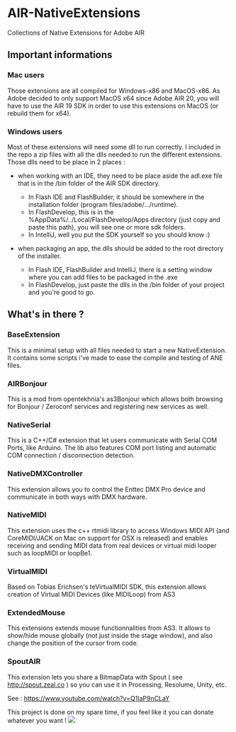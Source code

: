 AIR-NativeExtensions
====================

Collections of Native Extensions for Adobe AIR

## Important informations

### Mac users
Those extensions are all compiled for Windows-x86 and MacOS-x86. As Adobe decided to only support MacOS x64 since Adobe AIR 20, you will have to use the AIR 19 SDK in order to use this extensions on MacOS (or rebuild them for x64). 

### Windows users
Most of these extensions will need some dll to run correctly. I included in the repo a zip files with all the dlls needed to run the different extensions.
Those dlls need to be place in 2 places :
* when working with an IDE, they need to be place aside the adl.exe file that is in the /bin folder of the AIR SDK directory. 
  * In Flash IDE and FlashBuilder, it should be somewhere in the installation folder (program files/adobe/.../runtime).
  * In FlashDevelop, this is in the %AppData%/../Local/FlashDevelop/Apps directory (just copy and paste this path), you will see one or more sdk folders.
  * In IntelliJ, well you put the SDK yourself so you should know :)

* when packaging an app, the dlls should be added to the root directory of the installer.
  * In Flash IDE, FlashBuilder and IntelliJ, there is a setting window where you can add files to be packaged in the .exe
  * In FlashDevelop, just paste the dlls in the /bin folder of your project and you're good to go.


## What's in there ?

### BaseExtension

This is a minimal setup with all files needed to start a new NativeExtension. It contains some scripts i've made to ease the compile and testing of ANE files.


### AIRBonjour

This is a mod from opentekhnia's as3Bonjour which allows both browsing for Bonjour / Zeroconf services and registering new services as well.

### NativeSerial

This is a C++/C# extension that let users communicate with Serial COM Ports, like Arduino.
The lib also features COM port listing and automatic COM connection / disconnection detection.


### NativeDMXController

This extension allows you to control the Enttec DMX Pro device and communicate in both ways with DMX hardware.


### NativeMIDI

This extension uses the c++ rtmidi library to access Windows MIDI API (and CoreMIDI/JACK on Mac on support for OSX is released) and enables receiving and sending MIDI data from real devices or virtual midi looper such as loopMIDI or loopBe1.

### VirtualMIDI
Based on Tobias Erichsen's teVirtualMIDI SDK, this extension allows creation of Virtual MIDI Devices (like MIDILoop) from AS3


### ExtendedMouse
This extensions extends mouse functionnalities from AS3. It allows to show/hide mouse globally (not just inside the stage window), and also change the position of the cursor from code.

### SpoutAIR

This extension lets you share a BitmapData with Spout ( see http://spout.zeal.co ) so you can use it in Processing, Resolume, Unity, etc.

See : https://www.youtube.com/watch?v=Q1IaP9nCLaY


This project is done on my spare time, if you feel like it you can donate whatever you want !
<a href="https://www.paypal.com/cgi-bin/webscr?cmd=_donations&business=bkuperberg%40hotmail%2ecom&lc=US&item_name=Ben%20Kuper&item_number=open_paypal_donate&currency_code=EUR&bn=PP%2dDonationsBF%3abtn_donate_LG%2egif%3aNonHosted"><img src="https://www.paypalobjects.com/en_US/i/btn/btn_donate_LG.gif" /></a>
